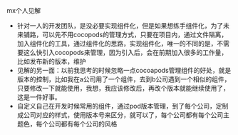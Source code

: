 mx个人见解

- 针对一人的开发团队，是没必要实现组件化，但是如果想练手组件化，为了未来铺路，可以先不用cocopods的管理方式，只要在项目内，通过文件隔离，加入组件化的工具，通过组件化的思路，实现组件化，唯一的不同的是，不需要这么快引入cocopods来管理，因为引入后，会在前期加入很多的工作量，比如发布新的版本，维护
- 见解的另一面：以前我思考的时候忽略一点cocoapods管理组件的好处，就是版本的控制，比如我在a公司用了一个组件，去到b公司遇到一个相似的组件，只要修改一下就能使用，我想，我应该修改后，再改个版本就能继续使用了，这是一件好事。
- 自定义自己在开发时候常用的组件，通过pod版本管理，到了每个公司，定制成公司对应的样式，使用版本号来区分，就可以了，每个公司都有每个公司主题色，每个公司都有每个公司的风格
